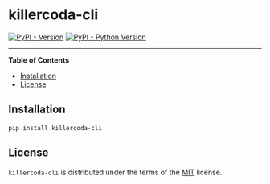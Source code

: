 # killercoda-cli

[![PyPI - Version](https://img.shields.io/pypi/v/killercoda-cli.svg)](https://pypi.org/project/killercoda-cli)
[![PyPI - Python Version](https://img.shields.io/pypi/pyversions/killercoda-cli.svg)](https://pypi.org/project/killercoda-cli)

-----

**Table of Contents**

- [Installation](#installation)
- [License](#license)

## Installation

```console
pip install killercoda-cli
```

## License

`killercoda-cli` is distributed under the terms of the [MIT](https://spdx.org/licenses/MIT.html) license.
